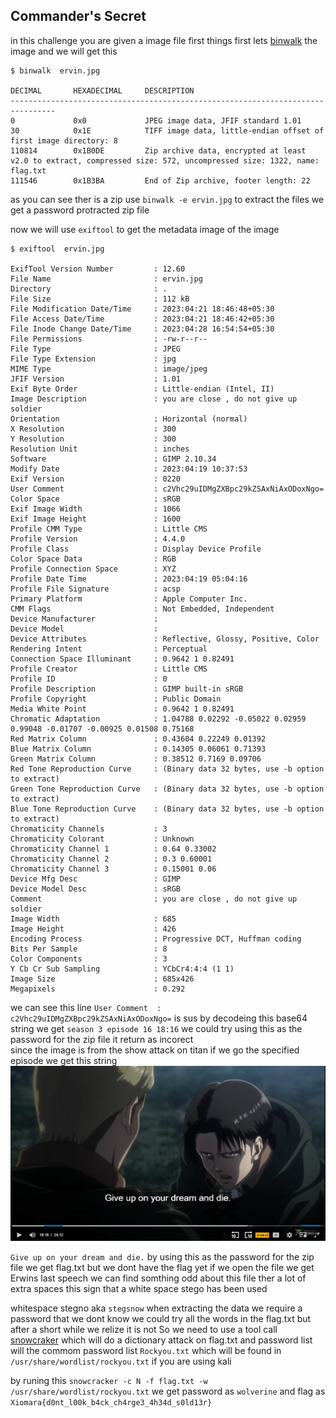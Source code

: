 ## Commander's Secret

in this challenge you are given a image file first things first lets [binwalk](https://github.com/ReFirmLabs/binwalk/tree/master) the image and we will get this 
```
$ binwalk  ervin.jpg

DECIMAL       HEXADECIMAL     DESCRIPTION
--------------------------------------------------------------------------------
0             0x0             JPEG image data, JFIF standard 1.01
30            0x1E            TIFF image data, little-endian offset of first image directory: 8
110814        0x1B0DE         Zip archive data, encrypted at least v2.0 to extract, compressed size: 572, uncompressed size: 1322, name: flag.txt
111546        0x1B3BA         End of Zip archive, footer length: 22

```
as you can see ther is a zip use `binwalk -e ervin.jpg` to extract the files
we get a password protracted zip file

now we will use `exiftool` to get the metadata image of the image 
```
$ exiftool  ervin.jpg

ExifTool Version Number         : 12.60
File Name                       : ervin.jpg
Directory                       : .
File Size                       : 112 kB
File Modification Date/Time     : 2023:04:21 18:46:48+05:30
File Access Date/Time           : 2023:04:21 18:46:42+05:30
File Inode Change Date/Time     : 2023:04:28 16:54:54+05:30
File Permissions                : -rw-r--r--
File Type                       : JPEG
File Type Extension             : jpg
MIME Type                       : image/jpeg
JFIF Version                    : 1.01
Exif Byte Order                 : Little-endian (Intel, II)
Image Description               : you are close , do not give up soldier
Orientation                     : Horizontal (normal)
X Resolution                    : 300
Y Resolution                    : 300
Resolution Unit                 : inches
Software                        : GIMP 2.10.34
Modify Date                     : 2023:04:19 10:37:53
Exif Version                    : 0220
User Comment                    : c2Vhc29uIDMgZXBpc29kZSAxNiAxODoxNgo=
Color Space                     : sRGB
Exif Image Width                : 1066
Exif Image Height               : 1600
Profile CMM Type                : Little CMS
Profile Version                 : 4.4.0
Profile Class                   : Display Device Profile
Color Space Data                : RGB
Profile Connection Space        : XYZ
Profile Date Time               : 2023:04:19 05:04:16
Profile File Signature          : acsp
Primary Platform                : Apple Computer Inc.
CMM Flags                       : Not Embedded, Independent
Device Manufacturer             : 
Device Model                    : 
Device Attributes               : Reflective, Glossy, Positive, Color
Rendering Intent                : Perceptual
Connection Space Illuminant     : 0.9642 1 0.82491
Profile Creator                 : Little CMS
Profile ID                      : 0
Profile Description             : GIMP built-in sRGB
Profile Copyright               : Public Domain
Media White Point               : 0.9642 1 0.82491
Chromatic Adaptation            : 1.04788 0.02292 -0.05022 0.02959 0.99048 -0.01707 -0.00925 0.01508 0.75168
Red Matrix Column               : 0.43604 0.22249 0.01392
Blue Matrix Column              : 0.14305 0.06061 0.71393
Green Matrix Column             : 0.38512 0.7169 0.09706
Red Tone Reproduction Curve     : (Binary data 32 bytes, use -b option to extract)
Green Tone Reproduction Curve   : (Binary data 32 bytes, use -b option to extract)
Blue Tone Reproduction Curve    : (Binary data 32 bytes, use -b option to extract)
Chromaticity Channels           : 3
Chromaticity Colorant           : Unknown
Chromaticity Channel 1          : 0.64 0.33002
Chromaticity Channel 2          : 0.3 0.60001
Chromaticity Channel 3          : 0.15001 0.06
Device Mfg Desc                 : GIMP
Device Model Desc               : sRGB
Comment                         : you are close , do not give up soldier
Image Width                     : 685
Image Height                    : 426
Encoding Process                : Progressive DCT, Huffman coding
Bits Per Sample                 : 8
Color Components                : 3
Y Cb Cr Sub Sampling            : YCbCr4:4:4 (1 1)
Image Size                      : 685x426
Megapixels                      : 0.292
```
we can see this line `User Comment  : c2Vhc29uIDMgZXBpc29kZSAxNiAxODoxNgo=` is sus by decodeing this base64 string we get  `season 3 episode 16 18:16` we could try using this as the password for the zip file it return as incorect  
since the image is from the show attack on titan if we go the specified episode we get this string 
<img src='img/com_img1.png'>

`Give up on your dream and die.` by using this as the password for the zip file  we get flag.txt
but we dont have the flag yet if we open the file we get Erwins last speech we can find somthing odd about this file ther a lot of extra spaces this sign that a white space stego has been used 

whitespace stegno aka `stegsnow` when extracting the data we require a password that we dont know we could try all the words in the flag.txt but after a short while we relize it is not
So we need to use a tool call [snowcraker](https://github.com/0xHasanM/SnowCracker) which will do a dictionary attack on flag.txt and password list will the commom password list `Rockyou.txt` which will be found in `/usr/share/wordlist/rockyou.txt` if you are using kali 

by runing this `snowcracker -c N -f flag.txt -w /usr/share/wordlist/rockyou.txt` we get password as `wolverine` and flag as  `Xiomara{d0nt_l00k_b4ck_ch4rge3_4h34d_s0ld13r}`








